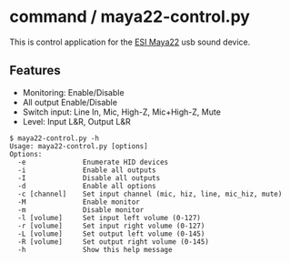 command / maya22-control.py
==========

This is control application for the [ESI Maya22](http://www.esi-audio.com/products/maya22usb/) usb sound device.

Features
--------

* Monitoring: Enable/Disable
* All output Enable/Disable
* Switch input: Line In, Mic, High-Z, Mic+High-Z, Mute
* Level: Input L&R, Output L&R


```
$ maya22-control.py -h
Usage: maya22-control.py [options]
Options:
  -e              Enumerate HID devices
  -i              Enable all outputs
  -I              Disable all outputs
  -d              Enable all options
  -c [channel]    Set input channel (mic, hiz, line, mic_hiz, mute)
  -M              Enable monitor
  -m              Disable monitor
  -l [volume]     Set input left volume (0-127)
  -r [volume]     Set input right volume (0-127)
  -L [volume]     Set output left volume (0-145)
  -R [volume]     Set output right volume (0-145)
  -h              Show this help message
```


